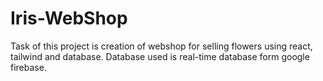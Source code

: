 # Iris-WebShop
Task of this project is creation of  webshop for selling flowers using react, tailwind and database. Database used is real-time database form google firebase.
